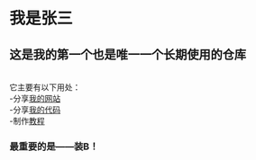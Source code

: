 <h1>我是张三</h1>
<h2>这是我的<strong>第一个</strong>也是<strong>唯一一个</strong>长期使用的仓库</h2>
<br>
它主要有以下用处：<br>
    -分享<a href='https://zhs141.github.io'>我的网站</a><br>
    -分享<a href='https://zhs141.github.io/file'>我的代码</a><br>
    -制作<a href='https://zhs141.github.io/Python_Teach'>教程</a>
<br>
<h3>最重要的是——装B！</h3>

